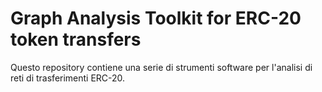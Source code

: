 # Graph Analysis Toolkit for ERC-20 token transfers

Questo repository contiene una serie di strumenti software per l'analisi di reti di trasferimenti ERC-20.
